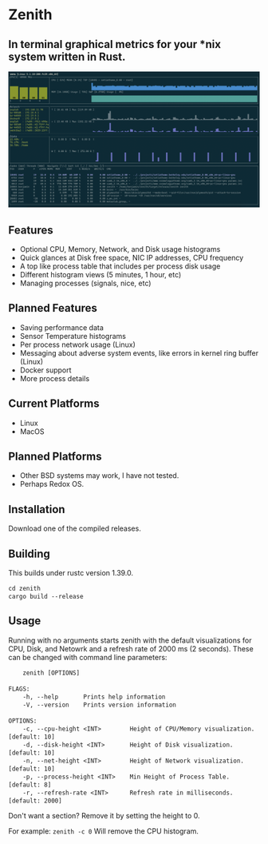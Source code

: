 # Zenith 
## In terminal graphical metrics for your *nix system written in Rust.
<img src="./assets/screenshot.png" alt="Running zenith under iterm on MacOS">

## Features
- Optional CPU, Memory, Network, and Disk usage histograms
- Quick glances at Disk free space, NIC IP addresses, CPU frequency
- A top like process table that includes per process disk usage
- Different histogram views (5 minutes, 1 hour, etc)
- Managing processes (signals, nice, etc)

## Planned Features
- Saving performance data
- Sensor Temperature histograms
- Per process network usage (Linux)
- Messaging about adverse system events, like errors in kernel ring buffer (Linux)
- Docker support
- More process details

## Current Platforms
- Linux
- MacOS

## Planned Platforms
- Other BSD systems may work, I have not tested.
- Perhaps Redox OS.

## Installation

Download one of the compiled releases.

## Building

This builds under rustc version 1.39.0.

```
cd zenith
cargo build --release
```

## Usage

Running with no arguments starts zenith with the default visualizations for CPU, Disk, and Netowrk and a refresh rate of 2000 ms (2 seconds). These can be changed with command line parameters:

```USAGE:
    zenith [OPTIONS]

FLAGS:
    -h, --help       Prints help information
    -V, --version    Prints version information

OPTIONS:
    -c, --cpu-height <INT>        Height of CPU/Memory visualization. [default: 10]
    -d, --disk-height <INT>       Height of Disk visualization. [default: 10]
    -n, --net-height <INT>        Height of Network visualization. [default: 10]
    -p, --process-height <INT>    Min Height of Process Table. [default: 8]
    -r, --refresh-rate <INT>      Refresh rate in milliseconds. [default: 2000]
```


Don't want a section? Remove it by setting the height to 0. 

For example:
```zenith -c 0```
Will remove the CPU histogram.